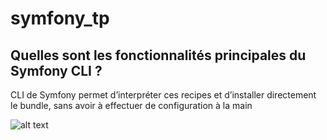 # symfony_tp

## Quelles sont les fonctionnalités principales du Symfony CLI ?
CLI de Symfony permet d’interpréter ces recipes et d’installer directement le bundle, sans avoir à effectuer de configuration à la main

![alt text](https://cdn.discordapp.com/attachments/675774899226279939/815878173866721300/unknown.png)
